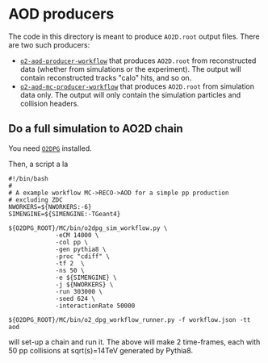 # AOD producers

The code in this directory is meant to produce `AO2D.root` output
files.   There are two such producers:

- [`o2-aod-producer-workflow`](src/AODProducerWorkflowSpec.cxx) that
  produces `AO2D.root` from reconstructed data (whether from
  simulations or the experiment).  The output will contain
  reconstructed tracks "calo" hits, and so on.
- [`o2-aod-mc-producer-workflow`](src/AODMcProducerWorkflowSpec.cxx)
  that produces `AO2D.root` from simulation data only. The output will
  only contain the simulation particles and collision headers.
  
## Do a full simulation to AO2D chain

You need [`O2DPG`](https://github.com/AliceO2Group/O2DPG/) installed.

Then, a script a la

    #!/bin/bash
    #
    # A example workflow MC->RECO->AOD for a simple pp production
    # excluding ZDC
    NWORKERS=${NWORKERS:-6}
    SIMENGINE=${SIMENGINE:-TGeant4}
    
    ${O2DPG_ROOT}/MC/bin/o2dpg_sim_workflow.py \
                 -eCM 14000 \
                 -col pp \
                 -gen pythia8 \
                 -proc "cdiff" \
                 -tf 2  \
                 -ns 50 \
                 -e ${SIMENGINE} \
                 -j ${NWORKERS} \
                 -run 303000 \
                 -seed 624 \
                 -interactionRate 50000 
    
    ${O2DPG_ROOT}/MC/bin/o2_dpg_workflow_runner.py -f workflow.json -tt aod

will set-up a chain and run it.  The above will make 2 time-frames,
each with 50 pp collisions at sqrt(s)=14TeV generated by Pythia8.

